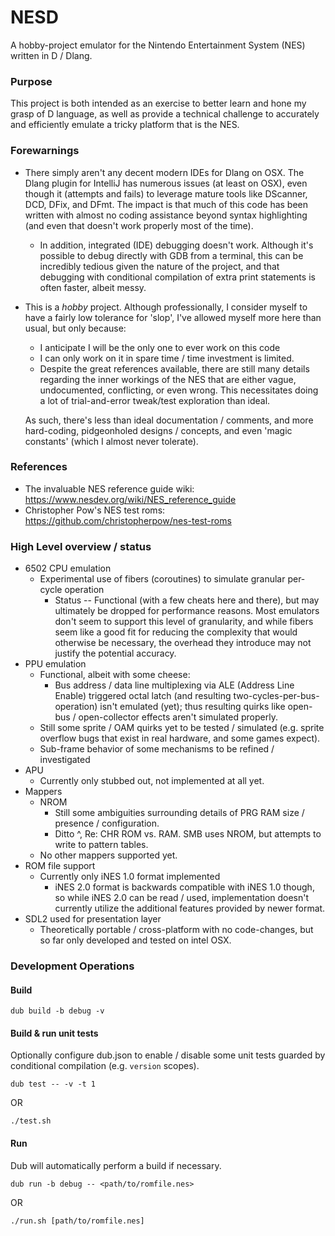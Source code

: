# NESD

A hobby-project emulator for the Nintendo Entertainment System (NES) written in D / Dlang.

### Purpose

This project is both intended as an exercise to better learn and hone my grasp of D language, as well as provide a technical challenge to accurately and efficiently emulate a tricky platform that is the NES.

### Forewarnings

* There simply aren't any decent modern IDEs for Dlang on OSX. The Dlang plugin for IntelliJ has numerous issues (at least on OSX), even though it (attempts and fails) to leverage mature tools like DScanner, DCD, DFix, and DFmt. The impact is that much of this code has been written with almost no coding assistance beyond syntax highlighting (and even that doesn't work properly most of the time).
  * In addition, integrated (IDE) debugging doesn't work. Although it's possible to debug directly with GDB from a terminal, this can be incredibly tedious given the nature of the project, and that debugging with conditional compilation of extra print statements is often faster, albeit messy.
* This is a _hobby_ project. Although professionally, I consider myself to have a fairly low tolerance for 'slop', I've allowed myself more here than usual, but only because:
  * I anticipate I will be the only one to ever work on this code
  * I can only work on it in spare time / time investment is limited.
  * Despite the great references available, there are still many details regarding the inner workings of the NES that are either vague, undocumented, conflicting, or even wrong. This necessitates doing a lot of trial-and-error tweak/test exploration than ideal.
  
  As such, there's less than ideal documentation / comments, and more hard-coding, pidgeonholed designs / concepts, and even 'magic constants' (which I almost never tolerate).

### References

* The invaluable NES reference guide wiki: https://www.nesdev.org/wiki/NES_reference_guide
* Christopher Pow's NES test roms: https://github.com/christopherpow/nes-test-roms

### High Level overview / status

* 6502 CPU emulation
  * Experimental use of fibers (coroutines) to simulate granular per-cycle operation
    * Status -- Functional (with a few cheats here and there), but  may ultimately be dropped for performance reasons. Most emulators don't seem to support this level of granularity, and while fibers seem like a good fit for reducing the complexity that would otherwise be necessary, the overhead they introduce may not justify the potential accuracy.
* PPU emulation
  * Functional, albeit with some cheese:
    * Bus address / data line multiplexing via ALE (Address Line Enable) triggered octal latch (and resulting two-cycles-per-bus-operation) isn't emulated (yet); thus resulting quirks like open-bus / open-collector effects aren't simulated properly.
  * Still some sprite / OAM quirks yet to be tested / simulated (e.g. sprite overflow bugs that exist in real hardware, and some games expect).
  * Sub-frame behavior of some mechanisms to be refined / investigated
* APU
  * Currently only stubbed out, not implemented at all yet.
* Mappers
  * NROM
    * Still some ambiguities surrounding details of PRG RAM size / presence / configuration.
    * Ditto ^, Re: CHR ROM vs. RAM. SMB uses NROM, but attempts to write to pattern tables.
  * No other mappers supported yet.
* ROM file support
  * Currently only iNES 1.0 format implemented
    * iNES 2.0 format is backwards compatible with iNES 1.0 though, so while iNES 2.0 can be read / used, implementation doesn't currently utilize the additional features provided by newer format.
* SDL2 used for presentation layer
  * Theoretically portable / cross-platform with no code-changes, but so far only developed and tested on intel OSX.

### Development Operations

#### Build

```shell
dub build -b debug -v
```

#### Build & run unit tests

Optionally configure dub.json to enable / disable some unit tests guarded by conditional compilation (e.g. `version` scopes).

```shell
dub test -- -v -t 1
```

OR

```shell
./test.sh
```

#### Run

Dub will automatically perform a build if necessary.

```shell
dub run -b debug -- <path/to/romfile.nes>
```

OR

```shell
./run.sh [path/to/romfile.nes]
```


